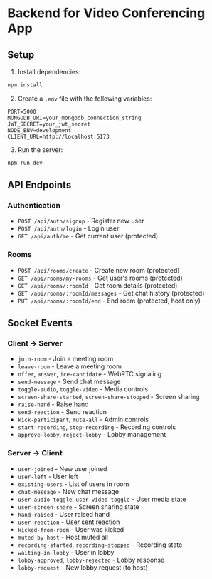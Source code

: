 # Backend for Video Conferencing App

## Setup

1. Install dependencies:
```bash
npm install
```

2. Create a `.env` file with the following variables:
```
PORT=5000
MONGODB_URI=your_mongodb_connection_string
JWT_SECRET=your_jwt_secret
NODE_ENV=development
CLIENT_URL=http://localhost:5173
```

3. Run the server:
```bash
npm run dev
```

## API Endpoints

### Authentication
- `POST /api/auth/signup` - Register new user
- `POST /api/auth/login` - Login user
- `GET /api/auth/me` - Get current user (protected)

### Rooms
- `POST /api/rooms/create` - Create new room (protected)
- `GET /api/rooms/my-rooms` - Get user's rooms (protected)
- `GET /api/rooms/:roomId` - Get room details (protected)
- `GET /api/rooms/:roomId/messages` - Get chat history (protected)
- `PUT /api/rooms/:roomId/end` - End room (protected, host only)

## Socket Events

### Client -> Server
- `join-room` - Join a meeting room
- `leave-room` - Leave a meeting room
- `offer`, `answer`, `ice-candidate` - WebRTC signaling
- `send-message` - Send chat message
- `toggle-audio`, `toggle-video` - Media controls
- `screen-share-started`, `screen-share-stopped` - Screen sharing
- `raise-hand` - Raise hand
- `send-reaction` - Send reaction
- `kick-participant`, `mute-all` - Admin controls
- `start-recording`, `stop-recording` - Recording controls
- `approve-lobby`, `reject-lobby` - Lobby management

### Server -> Client
- `user-joined` - New user joined
- `user-left` - User left
- `existing-users` - List of users in room
- `chat-message` - New chat message
- `user-audio-toggle`, `user-video-toggle` - User media state
- `user-screen-share` - Screen sharing state
- `hand-raised` - User raised hand
- `user-reaction` - User sent reaction
- `kicked-from-room` - User was kicked
- `muted-by-host` - Host muted all
- `recording-started`, `recording-stopped` - Recording state
- `waiting-in-lobby` - User in lobby
- `lobby-approved`, `lobby-rejected` - Lobby response
- `lobby-request` - New lobby request (to host)
